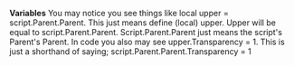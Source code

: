 __Variables__
You may notice you see things like local upper = script.Parent.Parent. This just means define (local) upper. Upper will be equal to script.Parent.Parent.
Script.Parent.Parent just means the script's Parent's Parent. In code you also may see upper.Transparency = 1. This is just a shorthand of saying;
script.Parent.Parent.Transparency = 1
